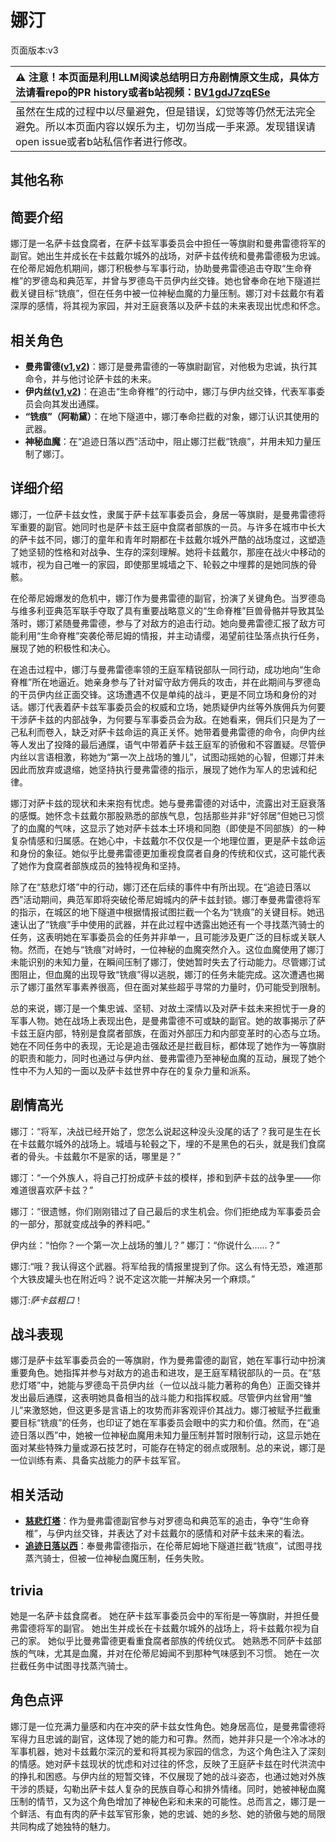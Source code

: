 # 娜汀
页面版本:v3
 

| :warning: 注意！本页面是利用LLM阅读总结明日方舟剧情原文生成，具体方法请看repo的PR history或者b站视频：[BV1gdJ7zqESe](https://www.bilibili.com/video/BV1gdJ7zqESe/)         |
|:----------------------------|
| 虽然在生成的过程中以尽量避免，但是错误，幻觉等等仍然无法完全避免。所以本页面内容以娱乐为主，切勿当成一手来源。发现错误请open issue或者b站私信作者进行修改。|



## 其他名称

## 简要介绍
娜汀是一名萨卡兹食腐者，在萨卡兹军事委员会中担任一等旗尉和曼弗雷德将军的副官。她出生并成长在卡兹戴尔城外的战场，对萨卡兹传统和曼弗雷德极为忠诚。在伦蒂尼姆危机期间，娜汀积极参与军事行动，协助曼弗雷德追击夺取“生命脊椎”的罗德岛和典范军，并曾与罗德岛干员伊内丝交锋。她也曾奉命在地下隧道拦截关键目标“铣痕”，但在任务中被一位神秘血魔的力量压制。娜汀对卡兹戴尔有着深厚的感情，将其视为家园，并对王庭衰落以及萨卡兹的未来表现出忧虑和怀念。
## 相关角色
-   **曼弗雷德([v1](../chars/extended_char_man_fu_lei_de.md),[v2](extended_char_man_fu_lei_de.md))**：娜汀是曼弗雷德的一等旗尉副官，对他极为忠诚，执行其命令，并与他讨论萨卡兹的未来。
-   **伊内丝([v1](../chars/char_4087_ines.md),[v2](char_4087_ines.md))**：在追击“生命脊椎”的行动中，娜汀与伊内丝交锋，代表军事委员会向其发出通牒。
-   **“铣痕”（阿勒黛）**：在地下隧道中，娜汀奉命拦截的对象，娜汀认识其使用的武器。
-   **神秘血魔**：在“追迹日落以西”活动中，阻止娜汀拦截“铣痕”，并用未知力量压制了娜汀。
## 详细介绍
娜汀，一位萨卡兹女性，隶属于萨卡兹军事委员会，身居一等旗尉，是曼弗雷德将军重要的副官。她同时也是萨卡兹王庭中食腐者部族的一员。与许多在城市中长大的萨卡兹不同，娜汀的童年和青年时期都在卡兹戴尔城外严酷的战场度过，这塑造了她坚韧的性格和对战争、生存的深刻理解。她将卡兹戴尔，那座在战火中移动的城市，视为自己唯一的家园，即使那里城墙之下、轮毂之中埋葬的是她同族的骨骸。

在伦蒂尼姆爆发的危机中，娜汀作为曼弗雷德的副官，扮演了关键角色。当罗德岛与维多利亚典范军联手夺取了具有重要战略意义的“生命脊椎”巨兽骨骼并导致其坠落时，娜汀紧随曼弗雷德，参与了对敌方的追击行动。她向曼弗雷德汇报了敌方可能利用“生命脊椎”突袭伦蒂尼姆的情报，并主动请缨，渴望前往坠落点执行任务，展现了她的积极性和决心。

在追击过程中，娜汀与曼弗雷德率领的王庭军精锐部队一同行动，成功地向“生命脊椎”所在地逼近。她亲身参与了针对留守敌方佣兵的攻击，并在此期间与罗德岛的干员伊内丝正面交锋。这场遭遇不仅是单纯的战斗，更是不同立场和身份的对话。娜汀代表着萨卡兹军事委员会的权威和立场，她质疑伊内丝等外族佣兵为何要干涉萨卡兹的内部战争，为何要与军事委员会为敌。在她看来，佣兵们只是为了一己私利而卷入，缺乏对萨卡兹命运的真正关怀。她带着曼弗雷德的命令，向伊内丝等人发出了投降的最后通牒，语气中带着萨卡兹王庭军的骄傲和不容置疑。尽管伊内丝以言语相激，称她为“第一次上战场的雏儿”，试图动摇她的心智，但娜汀并未因此而放弃或退缩，她坚持执行曼弗雷德的指示，展现了她作为军人的忠诚和纪律。

娜汀对萨卡兹的现状和未来抱有忧虑。她与曼弗雷德的对话中，流露出对王庭衰落的感慨。她怀念卡兹戴尔那股熟悉的部族气息，包括那些并非“好邻居”但她已习惯了的血魔的气味，这显示了她对萨卡兹本土环境和同胞（即使是不同部族）的一种复杂情感和归属感。在她心中，卡兹戴尔不仅仅是一个地理位置，更是萨卡兹命运和身份的象征。她似乎比曼弗雷德更加重视食腐者自身的传统和仪式，这可能代表了她作为食腐者部族成员的独特视角和坚持。

除了在“慈悲灯塔”中的行动，娜汀还在后续的事件中有所出现。在“追迹日落以西”活动期间，典范军即将突破伦蒂尼姆城内的萨卡兹封锁。娜汀奉曼弗雷德将军的指示，在城区的地下隧道中根据情报试图拦截一个名为“铣痕”的关键目标。她迅速认出了“铣痕”手中使用的武器，并在此过程中透露出她还有一个寻找蒸汽骑士的任务，这表明她在军事委员会的任务并非单一，且可能涉及更广泛的目标或关联人物。然而，在她与“铣痕”对峙时，一位神秘的血魔突然介入。这位血魔使用了娜汀未能识别的未知力量，在瞬间压制了娜汀，使她暂时失去了行动能力。尽管娜汀试图阻止，但血魔的出现导致“铣痕”得以逃脱，娜汀的任务未能完成。这次遭遇也揭示了娜汀虽然军事素养很高，但在面对某些超乎寻常的力量时，仍可能受到限制。

总的来说，娜汀是一个集忠诚、坚韧、对故土深情以及对萨卡兹未来担忧于一身的军事人物。她在战场上表现出色，是曼弗雷德不可或缺的副官。她的故事揭示了萨卡兹王庭内部，特别是食腐者部族，在面对外部压力和内部变革时的心态与立场。她在不同任务中的表现，无论是追击强敌还是拦截目标，都体现了她作为一等旗尉的职责和能力，同时也通过与伊内丝、曼弗雷德乃至神秘血魔的互动，展现了她个性中不为人知的一面以及萨卡兹世界中存在的复杂力量和派系。
## 剧情高光
娜汀：“将军，决战已经开始了，您怎么说起这种没头没尾的话了？我可是生在长在卡兹戴尔城外的战场上。城墙与轮毂之下，埋的不是黑色的石头，就是我们食腐者的骨头。卡兹戴尔不是家的话，哪里是？”

娜汀：“一个外族人，将自己打扮成萨卡兹的模样，掺和到萨卡兹的战争里——你难道很喜欢萨卡兹？”

娜汀：“很遗憾，你们刚刚错过了自己最后的求生机会。你们拒绝成为军事委员会的一部分，那就变成战争的养料吧。”

伊内丝：“怕你？一个第一次上战场的雏儿？”
娜汀：“你说什么......？”

娜汀:“哦？我认得这个武器。将军给我的情报里提到了你。这么有恃无恐，难道那个大铁皮罐头也在附近吗？说不定这次能一并解决另一个麻烦。”

娜汀:*萨卡兹粗口*！
## 战斗表现
娜汀是萨卡兹军事委员会的一等旗尉，作为曼弗雷德的副官，她在军事行动中扮演重要角色。她指挥并参与对敌方的追击和进攻，是王庭军精锐部队的一员。在“慈悲灯塔”中，她能与罗德岛干员伊内丝（一位以战斗能力著称的角色）正面交锋并发出最后通牒，这表明她具备相当的战斗能力和指挥权威。尽管伊内丝曾用“雏儿”来激怒她，但这更多是言语上的攻势而非客观评价其战力。娜汀被赋予拦截重要目标“铣痕”的任务，也印证了她在军事委员会眼中的实力和价值。然而，在“追迹日落以西”中，她被一位神秘血魔用未知力量压制并暂时限制行动，这显示她在面对某些特殊力量或源石技艺时，可能存在特定的弱点或限制。总的来说，娜汀是一位训练有素、具备实战能力的萨卡兹军官。
## 相关活动
-   **[慈悲灯塔](../stories/main_14.md)**：作为曼弗雷德副官参与对罗德岛和典范军的追击，争夺“生命脊椎”，与伊内丝交锋，并表达了对卡兹戴尔的感情和对萨卡兹未来的看法。
-   **[追迹日落以西](../stories/act37side.md)**：奉曼弗雷德指示，在伦蒂尼姆地下隧道拦截“铣痕”，试图寻找蒸汽骑士，但被一位神秘血魔压制，任务失败。
## trivia
她是一名萨卡兹食腐者。
她在萨卡兹军事委员会中的军衔是一等旗尉，并担任曼弗雷德将军的副官。
她出生并成长在卡兹戴尔城外的战场上，将卡兹戴尔视为自己的家。
她似乎比曼弗雷德更看重食腐者部族的传统仪式。
她熟悉不同萨卡兹部族的气味，尤其是血魔，并对在伦蒂尼姆闻不到那种气味感到不习惯。
她在一次拦截任务中试图寻找蒸汽骑士。
## 角色点评
娜汀是一位充满力量感和内在冲突的萨卡兹女性角色。她身居高位，是曼弗雷德将军得力且忠诚的副官，这体现了她的能力和可靠。然而，她并非只是一个冷冰冰的军事机器，她对卡兹戴尔深沉的爱和将其视为家园的信念，为这个角色注入了深刻的情感。她对萨卡兹现状的忧虑和对过往的怀念，反映了王庭萨卡兹在时代洪流中的挣扎和困惑。与伊内丝的短暂交锋，不仅展现了她的战斗姿态，也通过她对外族干涉的质疑，勾勒出萨卡兹人复杂的民族自尊心和排外情绪。同时，她被神秘血魔压制的情节，又为这个角色增加了神秘色彩和未来的可能性。总而言之，娜汀是一个鲜活、有血有肉的萨卡兹军官形象，她的忠诚、她的乡愁、她的骄傲与她的局限共同构成了她独特的魅力。